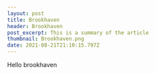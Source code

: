 ```yaml
---
layout: post
title: Brookhaven
header: Brookhaven
post_excerpt: This is a summary of the article
thumbnail: Brookhaven.png
date: 2021-08-21T21:10:15.797Z
---
```

Hello brookhaven